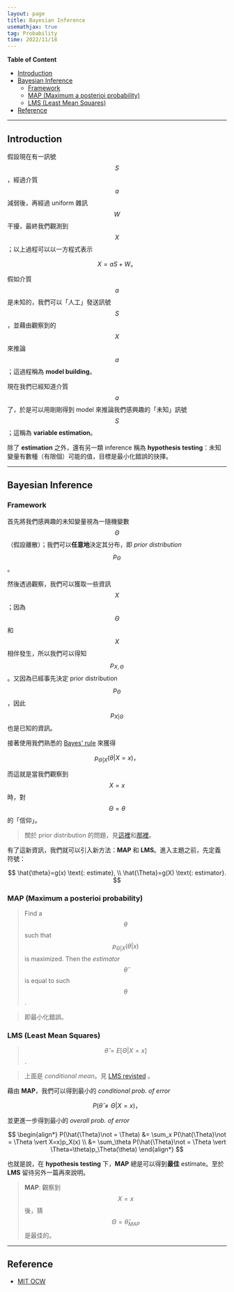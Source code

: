 ```yaml
---
layout: page
title: Bayesian Inference
usemathjax: true
tag: Probability
time: 2022/11/18
---
```


**Table of Content**
- [Introduction](#introduction)
- [Bayesian Inference](#bayesian-inference)
  - [Framework](#framework)
  - [MAP (Maximum a posterioi probability)](#map-maximum-a-posterioi-probability)
  - [LMS (Least Mean Squares)](#lms-least-mean-squares)
- [Reference](#reference)

---

## Introduction

假設現在有一訊號 $$S$$，經過介質 $$a$$ 減弱後，再經過 uniform 雜訊 $$W$$ 干擾，最終我們觀測到 $$X$$；以上過程可以以一方程式表示

$$
X=aS+W。
$$

假如介質 $$a$$ 是未知的，我們可以「人工」發送訊號 $$S$$，並藉由觀察到的 $$X$$ 來推論 $$a$$；這過程稱為 **model building**。

現在我們已經知道介質 $$a$$ 了，於是可以用剛剛得到 model 來推論我們感興趣的「未知」訊號 $$S$$；這稱為 **variable estimation**。

除了 **estimation** 之外，還有另一類 inference 稱為 **hypothesis testing**：未知變量有數種（有限個）可能的值，目標是最小化錯誤的抉擇。

---

## Bayesian Inference
### Framework

首先將我們感興趣的未知變量視為一隨機變數 $$\Theta$$（假設離散）；我們可以**任意地**決定其分布，即 *prior distribution* $$p_\Theta$$。

然後透過觀察，我們可以獲取一些資訊 $$X$$；因為 $$\Theta$$ 和 $$X$$ 相伴發生，所以我們可以得知 $$p_{X,\Theta}$$。又因為已經事先決定 prior distribution $$p_\Theta$$，因此 $$p_{X\vert\Theta}$$ 也是已知的資訊。

接著使用我們熟悉的 [Bayes' rule](../5-more-on-conditioning/#bayes-rule-revisted) 來獲得

$$
p_{\Theta\vert X}(\theta\vert X=x)，
$$

而這就是當我們觀察到 $$X=x$$ 時，對 $$\Theta=\theta$$ 的「信仰」。

> 關於 prior distribution 的問題，見[這裡](https://fukamilab.github.io/BIO202/05-B-Bayesian-priors.html)和[那裡](https://github.com/stan-dev/stan/wiki/Prior-Choice-Recommendations)。

有了這新資訊，我們就可以引入新方法：**MAP** 和 **LMS**。進入主題之前，先定義符號：

$$
\hat{\theta}=g(x) \text{: estimate}, \\
\hat{\Theta}=g(X) \text{: estimator}. 
$$

### MAP (Maximum a posterioi probability)

> Find a $$\theta$$ such that $$p_{\Theta\vert X}(\theta\vert x)$$ is maximized. Then the *estimator* $$\hat{\theta}$$ is equal to such $$\theta$$. 

> 即最小化錯誤。


### LMS (Least Mean Squares)

> $$\hat{\theta} = E\big[\Theta\vert X=x\big] $$.

> 上面是 *conditional mean*。見 [LMS revisted](../B-LMS-revisted) 。

藉由 **MAP**，我們可以得到最小的 *conditional prob. of error*

$$
P(\hat{\theta} \not = \Theta \vert X=x)，
$$

並更進一步得到最小的 *overall prob. of error*

$$
\begin{align*}
P(\hat{\Theta}\not = \Theta) &= \sum_x P(\hat{\Theta}\not = \Theta \vert X=x)p_X(x) \\
&= \sum_\theta P(\hat{\Theta}\not = \Theta \vert \Theta=\theta)p_\Theta(\theta)
\end{align*}
$$

也就是說，在 **hypothesis testing** 下，**MAP** 總是可以得到**最佳** estimate。至於 **LMS** 留待另外一篇再來說明。

> **MAP**: 觀察到 $$X=x$$ 後，猜 $$\Theta=\hat\theta_{MAP}$$ 是最佳的。

---

## Reference
- [MIT OCW](https://ocw.mit.edu/courses/res-6-012-introduction-to-probability-spring-2018/pages/part-ii-inference-limit-theorems/)